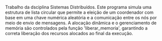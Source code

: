 Trabalho da dsciplina Sistemas Distribuídos.
Este programa simula uma estrutura de lista circular que permite a eleição de um coordenador com base em uma chave numérica aleatória e a comunicação entre os nós por meio de envio de mensagens. A alocação dinâmica e o gerenciamento de memória são controlados pela função 'liberar_memoria', garantindo a correta liberação dos recursos alocados ao final da execução.
